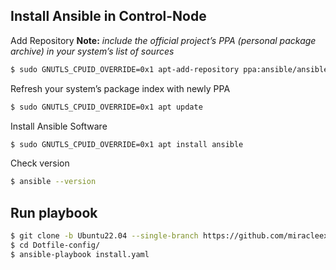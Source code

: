## Install Ansible in Control-Node
Add Repository
**Note:** _include the official project’s PPA (personal package archive) in your system’s list of sources_
```sh
$ sudo GNUTLS_CPUID_OVERRIDE=0x1 apt-add-repository ppa:ansible/ansible
```

Refresh your system’s package index with newly PPA
```sh
$ sudo GNUTLS_CPUID_OVERRIDE=0x1 apt update
```

Install Ansible Software
```sh
$ sudo GNUTLS_CPUID_OVERRIDE=0x1 apt install ansible
```

Check version
```sh
$ ansible --version
```

## Run playbook
```sh
$ git clone -b Ubuntu22.04 --single-branch https://github.com/miracleexotic/Dotfile-config.git
$ cd Dotfile-config/
$ ansible-playbook install.yaml
```
